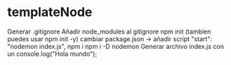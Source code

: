 ﻿# templateNode
Generar .gitignore
Añadir node_modules al gitignore
npm init (tambien puedes usar npm init -y)
cambiar package.json -> añadir script "start": "nodemon index.js",
npm i 
npm i -D nodemon
Generar archivo index.js con un console.log("Hola mundo");
